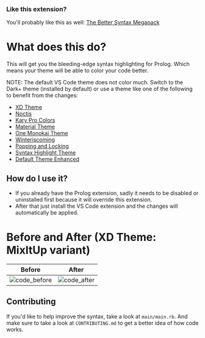 ### Like this extension?
You'll probably like this as well: [The Better Syntax Megapack](https://marketplace.visualstudio.com/items?itemName=jeff-hykin.better-syntax)

# What does this do?
This will get you the bleeding-edge syntax highlighting for Prolog. Which means your theme will be able to color your code better.

NOTE: The default VS Code theme does not color much. Switch to the Dark+ theme (installed by default) or use a theme like one of the following to benefit from the changes:
- [XD Theme](https://marketplace.visualstudio.com/items?itemName=jeff-hykin.xd-theme)
- [Noctis](https://marketplace.visualstudio.com/items?itemName=liviuschera.noctis)
- [Kary Pro Colors](https://marketplace.visualstudio.com/items?itemName=karyfoundation.theme-karyfoundation-themes)
- [Material Theme](https://marketplace.visualstudio.com/items?itemName=Equinusocio.vsc-material-theme)
- [One Monokai Theme](https://marketplace.visualstudio.com/items?itemName=azemoh.one-monokai)
- [Winteriscoming](https://marketplace.visualstudio.com/items?itemName=johnpapa.winteriscoming)
- [Popping and Locking](https://marketplace.visualstudio.com/items?itemName=hedinne.popping-and-locking-vscode)
- [Syntax Highlight Theme](https://marketplace.visualstudio.com/items?itemName=peaceshi.syntax-highlight)
- [Default Theme Enhanced](https://marketplace.visualstudio.com/items?itemName=ms-vscode.cpptools-themes)

## How do I use it?
- If you already have the Prolog extension, sadly it needs to be disabled or uninstalled first because it will override this extension.
- After that just install the VS Code extension and the changes will automatically be applied.

# Before and After (XD Theme: MixItUp variant)
Before                     | After 
:-------------------------:|:-------------------------:
![code_before](https://user-images.githubusercontent.com/17692058/140219985-df9f82a2-e3bf-4c18-b9b6-abca88d44733.png) | ![code_after](https://user-images.githubusercontent.com/17692058/140220023-cd68f0fd-146c-4af0-bd47-4bf85c4ee2b4.png)

## Contributing
If you'd like to help improve the syntax, take a look at `main/main.rb`. And make sure to take a look at `CONTRIBUTING.md` to get a better idea of how code works.